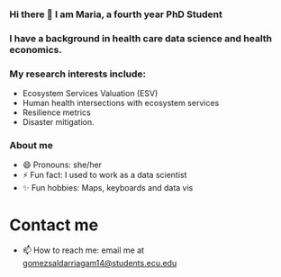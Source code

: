 ### Hi there 👋 I am Maria, a fourth year PhD Student  

### I have a background in health care data science and health economics.

### My research interests include:
-  Ecosystem Services Valuation (ESV)
-  Human health intersections with ecosystem services
-  Resilience metrics
-  Disaster mitigation.

### About me

- 😄 Pronouns: she/her
- ⚡ Fun fact: I used to work as a data scientist
- ✨ Fun hobbies: Maps, keyboards and data vis

# Contact me
- 📫 How to reach me: email me at gomezsaldarriagam14@students.ecu.edu



<!--
**marigosa27/marigosa27** is a ✨ _special_ ✨ repository because its `README.md` (this file) appears on your GitHub profile.

Here are some ideas to get you started:


-->
